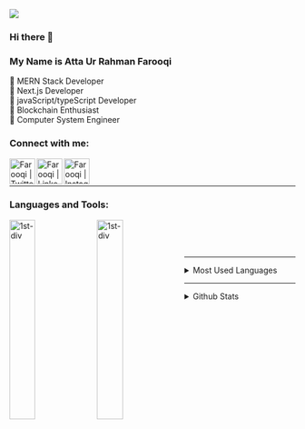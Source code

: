 ![](https://komarev.com/ghpvc/?username=your-github-username&label=PROFILE+VIEWS)
### Hi there 👋
### My Name is Atta Ur Rahman Farooqi

:pushpin: MERN Stack Developer <br/>
:pushpin: Next.js Developer <br/>
:pushpin: javaScript/typeScript Developer <br/>
:pushpin: Blockchain Enthusiast <br/>
:pushpin: Computer System Engineer


<!--- :pushpin:: On the to Full Stack Developer -->
<!--
**iamfarooqi/iamfarooqi** is a ✨ _special_ ✨ repository because its `README.md` (this file) appears on your GitHub profile.

Here are some ideas to get you started:

- 🔭 I’m currently working on ...
- 🌱 I’m currently learning ...
- 👯 I’m looking to collaborate on ...
- 🤔 I’m looking for help with ...
- 💬 Ask me about ...
- 📫 How to reach me: ...
- 😄 Pronouns: ...
- ⚡ Fun fact: ...
-->


### Connect with me:
<!-- [<img align="left" alt="codeSTACKr.com" width="22px" src="https://raw.githubusercontent.com/iconic/open-iconic/master/svg/globe.svg" />][website] -->
<!-- [<img align="left" alt="codeSTACKr.com" width="22px" src="https://raw.githubusercontent.com/iconic/open-iconic/master/svg/globe.svg" />][website] -->
<!-- [<img align="left" alt="codeSTACKr | YouTube" width="22px" src="https://cdn.jsdelivr.net/npm/simple-icons@v3/icons/youtube.svg" />][youtube] -->
<!-- [<img align="left" alt="codeSTACKr | YouTube" width="22px" src="https://cdn.jsdelivr.net/npm/simple-icons@v3/icons/youtube.svg" />][youtube] -->
[<img align="left" alt="Farooqi | Twitter" width="45rem" src="https://user-images.githubusercontent.com/73984528/157232500-1f9778e0-8b84-476f-9c38-f1159f26875f.png" />][twitter]
[<img align="left" alt="Farooqi | LinkedIn" width="45rem" src="https://user-images.githubusercontent.com/73984528/157232499-bafa66e2-04e5-4ce1-8a03-6a41d1105da9.png" />][linkedin]
[<img align="left" alt="Farooqi | Instagram" width="45rem" src="https://user-images.githubusercontent.com/73984528/157232497-83349994-0cd7-461f-96cf-b9b773bc24ca.png" />][instagram]


[website]: https://www.linkedin.com/in/iamfarooqi/
[twitter]: https://twitter.com/iam_farooqi
<!-- [youtube]: https://www.youtube.com/farooqi -->
[instagram]: https://www.instagram.com/iam__farooqi/?hl=en
[linkedin]: https://www.linkedin.com/in/iamfarooqi/

<br/>
<br/>
<hr/>


### Languages and Tools:

<div>
<img align="left" alt="1st-div" width="30%" src="https://user-images.githubusercontent.com/73984528/156903340-cac9334f-38e7-4f9f-bad0-c954ea9a93c3.png" />
  <img align="left" alt="1st-div" width="30%" src="https://user-images.githubusercontent.com/73984528/156903454-acf97a33-6acd-443e-8282-3e6112e43f67.png" />

</div>

<br/>
<br/>
<br/>
<hr/>

<div>
<details>
  <summary>Most Used Languages</summary>

<p><img align="center" src="https://github-readme-stats.vercel.app/api/top-langs/?username=iamfarooqi&layout=compact&theme=dark" alt="iamfarooqi" /></p>
</details>
</div>

<hr/>

<div>
<details>
   <summary>Github Stats</summary>
<p><img align="center" src="https://github-readme-stats.vercel.app/api?username=iamfarooqi&count_private=true&show_icons=true&theme=dark" alt="iamfarooqi" /></p>
</details>
</div>



<!-- [![Top Langs](https://github-readme-stats.vercel.app/api/top-langs/?username=iamfarooqi&layout=compact&theme=dark)](https://github.com/iamfarooqi) -->

<!-- [![iamfarooqi Github Stats](https://github-readme-stats.vercel.app/api?username=iamfarooqi&count_private=true&show_icons=true&theme=dark)](https://github.com/iamfarooqi) -->
